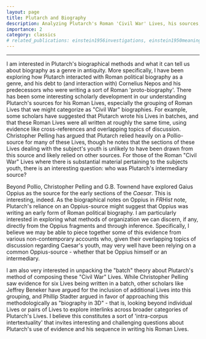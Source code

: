 ```yaml
---
layout: page
title: Plutarch and Biography
description: Analyzing Plutarch's Roman 'Civil War' Lives, his sources, and his relationship with Roman political biography as a genre.
importance: 2
category: classics
# related_publications: einstein1956investigations, einstein1950meaning
---
```


<hr>

I am interested in Plutarch's biographical methods and what it can tell us about biography as a genre in antiquity. More specifically, I have been exploring how Plutarch interacted with Roman political biography as a genre, and his debt to (and interaction with) Cornelius Nepos and his predecessors who were writing a sort of Roman 'proto-biography'. There has been some interesting scholarly development in our understanding Plutarch's sources for his Roman Lives, especially the grouping of Roman Lives that we might categorize as "Civil War" biographies. For example, some scholars have suggested that Plutarch wrote his Lives in batches, and that these Roman Lives were all written at roughly the same time, using evidence like cross-references and overlapping topics of discussion. Christopher Pelling has argued that Plutarch relied heavily on a Pollio-source for many of these Lives, though he notes that the sections of these Lives dealing with the subject's youth is unlikely to have been drawn from this source and likely relied on other sources. For those of the Roman "Civil War" Lives where there is substantial material pertaining to the subjects youth, there is an interesting question: who was Plutarch's intermediary source?

Beyond Pollio, Christopher Pelling and G.B. Townend have explored Gaius Oppius as the source for the early sections of the _Caesar_. This is interesting, indeed. As the biographical notes on Oppius in _FRHist_ note, Plutarch's reliance on an Oppius-source might suggest that Oppius was writing an early form of Roman political biography. I am particularly interested in exploring what methods of organization we can discern, if any, directly from the Oppius fragments and through inference. Specifically, I believe we may be able to piece together some of this evidence from various non-contemporary accounts who, given their overlapping topics of discussion regarding Caesar's youth, may very well have been relying on a common Oppius-source - whether that be Oppius himself or an intermediary.

I am also very interested in unpacking the "batch" theory about Plutarch's method of composing these "Civil War" Lives. While Christopher Pelling saw evidence for six Lives being written in a batch, other scholars like Jeffrey Beneker have argued for the inclusion of additional Lives into this grouping, and Phillip Stadter argued in favor of approaching this methodologically as "biography in 3D" - that is, looking beyond individual Lives or pairs of Lives to explore interlinks across broader categories of Plutarch's Lives. I believe this constitutes a sort of 'intra-corpus intertextuality' that invites interesting and challenging questions about Plutarch's use of evidence and his sequence in writing his Roman Lives.
